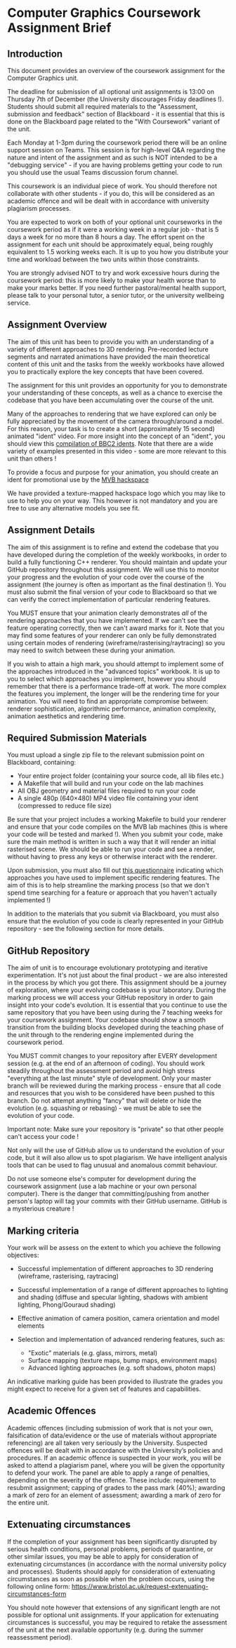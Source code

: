 # Computer Graphics Coursework Assignment Brief

## Introduction

This document provides an overview of the coursework assignment for the Computer Graphics unit.

The deadline for submission of all optional unit assignments is 13:00 on Thursday 7th of
December (the University discourages Friday deadlines !). Students should submit all required
materials to the "Assessment, submission and feedback" section of Blackboard - it is essential
that this is done on the Blackboard page related to the "With Coursework" variant of the unit.

Each Monday at 1-3pm during the coursework period there will be an online support session on Teams.
This session is for high-level Q&A regarding the nature and intent of the assignment and as such
is NOT intended to be a "debugging service" - if you are having problems getting your code to run
you should use the usual Teams discussion forum channel.

This coursework is an individual piece of work. You should therefore not collaborate with
other students - if you do, this will be considered as an academic offence and will be dealt
with in accordance with university plagiarism processes.

You are expected to work on both of your optional unit courseworks in the coursework
period as if it were a working week in a regular job - that is 5 days a week for no more than
8 hours a day. The effort spent on the assignment for each unit should be approximately equal,
being roughly equivalent to 1.5 working weeks each. It is up to you how you distribute your
time and workload between the two units within those constraints.

You are strongly advised NOT to try and work excessive hours during the coursework period:
this is more likely to make your health worse than to make your marks better. If you need
further pastoral/mental health support, please talk to your personal tutor, a senior tutor,
or the university wellbeing service.

## Assignment Overview

The aim of this unit has been to provide you with an understanding of a variety of different
approaches to 3D rendering. Pre-recorded lecture segments and narrated animations have provided
the main theoretical content of this unit and the tasks from the weekly workbooks have allowed
you to practically explore the key concepts that have been covered.

The assignment for this unit provides an opportunity for you to demonstrate your understanding
of these concepts, as well as a chance to exercise the codebase that you have been accumulating
over the course of the unit.

Many of the approaches to rendering that we have explored can only be fully appreciated by the
movement of the camera through/around a model. For this reason, your task is to create a short
(approximately 15 second) animated "ident" video. For more insight into the concept of an "ident",
you should view this [compilation of BBC2 idents](https://www.youtube.com/watch?v=nPnXQMlq2iM).
Note that there are a wide variety of examples presented in this video - some are more relevant
to this unit than others !

To provide a focus and purpose for your animation, you should create an ident for promotional
use by the [MVB hackspace](https://www.facebook.com/groups/363509640788223/)

We have provided a texture-mapped hackspace logo which you may like to use to help you on your
way. This however is not mandatory and you are free to use any alternative models you see fit.

## Assignment Details

The aim of this assignment is to refine and extend the codebase that you have developed during
the completion of the weekly workbooks, in order to build a fully functioning C++ renderer.
You should maintain and update your GitHub repository throughout this assignment. We will use
this to monitor your progress and the evolution of your code over the course of the assignment
(the journey is often as important as the final destination !). You must also submit the final
version of your code to Blackboard so that we can verify the correct implementation of particular
rendering features.

You MUST ensure that your animation clearly demonstrates _all_ of the rendering approaches that
you have implemented. If we can't see the feature operating correctly, then we can't award marks
for it. Note that you may find some features of your renderer can only be fully demonstrated
using certain modes of rendering (wireframe/rasterising/raytracing) so you may need to switch
between these during your animation.

If you wish to attain a high mark, you should attempt to implement some of the approaches
introduced in the "advanced topics" workbook. It is up to you to select which approaches you
implement, however you should remember that there is a performance trade-off at work. The
more complex the features you implement, the longer will be the rendering time for your
animation. You will need to find an appropriate compromise between: renderer sophistication,
algorithmic performance, animation complexity, animation aesthetics and rendering time.

## Required Submission Materials

You must upload a single zip file to the relevant submission point on Blackboard, containing:
- Your entire project folder (containing your source code, all lib files etc.)
- A Makefile that will build and run your code on the lab machines
- All OBJ geometry and material files required to run your code
- A single 480p (640×480) MP4 video file containing your ident (compressed to reduce file size)

Be sure that your project includes a working Makefile to build your renderer and ensure that your
code compiles on the MVB lab machines (this is where your code will be tested and marked !). When
you submit your code, make sure the main method is written in such a way that it will render an
initial rasterised scene. We should be able to run your code and see a render, without having to
press any keys or otherwise interact with the renderer.

Upon submission, you must also fill out
[this questionnaire](https://forms.office.com/Pages/ResponsePage.aspx?id=MH_ksn3NTkql2rGM8aQVG37h-tXTP5NGqEknVplKlalUQ1ZBNDNIMFhUVTkwQzdUQTgyR0JXUk0yWi4u)
indicating which approaches you have used to implement specific rendering features. The aim of this
is to help streamline the marking process (so that we don't spend time searching for a feature or
approach that you haven't actually implemented !)

In addition to the materials that you submit via Blackboard, you must also ensure that the
evolution of you code is clearly represented in your GitHub repository - see the following
section for more details.

## GitHub Repository

The aim of unit is to encourage evolutionary prototyping and iterative experimentation.
It's not just about the final product - we are also interested in the process by which you got there.
This assignment should be a journey of exploration, where your evolving codebase is your laboratory.
During the marking process we will access your GitHub repository in order to gain insight into
your code's evolution. It is essential that you continue to use the same repository that you have
been using during the 7 teaching weeks for your coursework assignment. Your codebase should show
a smooth transition from the building blocks developed during the teaching phase of the unit
through to the rendering engine implemented during the coursework period.

You MUST commit changes to your repository after EVERY development session (e.g. at the end of
an afternoon of coding). You should work steadily throughout the assessment period and avoid
high stress "everything at the last minute" style of development.
Only your master branch will be reviewed during the marking process - ensure that all code and
resources that you wish to be considered have been pushed to this branch.
Do not attempt anything "fancy" that will delete or hide the evolution
(e.g. squashing or rebasing) - we must be able to see the evolution of your code.

Important note: Make sure your repository is "private" so that other people can't access your code !

Not only will the use of GitHub allow us to understand the evolution of your code, but it will
also allow us to spot plagiarism. We have intelligent analysis tools that can be used to flag
unusual and anomalous commit behaviour.

Do not use someone else's computer for development during the coursework assignment (use a lab
machine or your own personal computer). There is the danger that committing/pushing from another
person's laptop will tag your commits with their GitHub username. GitHub is a mysterious creature !

## Marking criteria

Your work will be assess on the extent to which you achieve the following objectives:

- Successful implementation of different approaches to 3D rendering
(wireframe, rasterising, raytracing)

- Successful implementation of a range of different approaches to lighting and shading
(diffuse and specular lighting, shadows with ambient lighting, Phong/Gouraud shading)

- Effective animation of camera position, camera orientation and model elements

- Selection and implementation of advanced rendering features, such as:
    - "Exotic" materials (e.g. glass, mirrors, metal)
    - Surface mapping (texture maps, bump maps, environment maps)
    - Advanced lighting approaches (e.g. soft shadows, photon maps)

An indicative marking guide has been provided to illustrate the grades you might expect to
receive for a given set of features and capabilities.

## Academic Offences

Academic offences (including submission of work that is not your own, falsification of
data/evidence or the use of materials without appropriate referencing) are all taken very
seriously by the University. Suspected offences will be dealt with in accordance with the
University’s policies and procedures. If an academic offence is suspected in your work, you will
be asked to attend a plagiarism panel, where you will be given the opportunity to defend your work.
The panel are able to apply a range of penalties, depending on the severity of the offence.
These include: requirement to resubmit assignment; capping of grades to the pass mark (40%);
awarding a mark of zero for an element of assessment; awarding a mark of zero for the entire unit.

## Extenuating circumstances

If the completion of your assignment has been significantly disrupted by serious health
conditions, personal problems, periods of quarantine, or other similar issues, you may be
able to apply for consideration of extenuating circumstances (in accordance with the normal
university policy and processes). Students should apply for consideration of extenuating
circumstances as soon as possible when the problem occurs, using the following online form:
https://www.bristol.ac.uk/request-extenuating-circumstances-form

You should note however that extensions of any significant length are not possible for optional
unit assignments. If your application for extenuating circumstances is successful, you may be
required to retake the assessment of the unit at the next available opportunity (e.g. during
the summer reassessment period).
